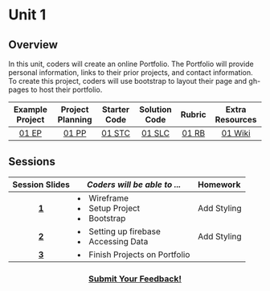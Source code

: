 # Unit 1

## Overview
In this unit, coders will create an online Portfolio. The Portfolio will provide personal information, links to their prior projects, and contact information. To create this project, coders will use bootstrap to layout their page and gh-pages to host their portfolio.

| Example Project | Project Planning |  Starter Code | Solution Code  | Rubric | Extra Resources |
|:-------:|:-------:|:-------:|:-------:|:-------:|:-------:|
|[01 EP]()|[01 PP]() |[01 STC](https://github.com/ScriptEdcurriculum/studio_portfolio_startercode) |[01 SLC](https://github.com/ScriptEdcurriculum/studio_portfolio_solution) | [01 RB]() | [01 Wiki]()|

## Sessions 
|Session Slides|*Coders will be able to ...*|Homework|
|:-------:|-------|:-------|
|[**1**](https://docs.google.com/presentation/d/1u617YJX5-k7gr__EJdpggQPeG74GIXuR2bZtyvxojps/edit#slide=id.g1e220fa94a_0_26)| <li> Wireframe </li> <li> Setup Project </li> <li> Bootstrap </li> |Add Styling|
|[**2**](https://docs.google.com/presentation/d/1u617YJX5-k7gr__EJdpggQPeG74GIXuR2bZtyvxojps/edit#slide=id.g1f587f6424_5_5)| <li> Setting up firebase </li> <li> Accessing Data </li> |Add Styling|
|[**3**](https://docs.google.com/presentation/d/1u617YJX5-k7gr__EJdpggQPeG74GIXuR2bZtyvxojps/edit#slide=id.g1e220fa94a_0_4)|<li> Finish Projects on Portfolio </li> | |

<h3 align="center"><a href="https://docs.google.com/forms/d/e/1FAIpQLSfz_Bouj3es20oVY-eS6ivdOSWcuideOEChKt5E2XVEFfdiIg/viewform">Submit Your Feedback!</a></h3>
